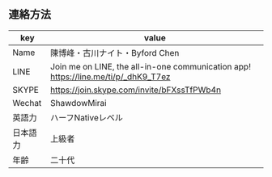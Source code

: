 
## 連絡方法

|key|value|
|----|----|
|Name|陳博峰・古川ナイト・Byford Chen|
|LINE|Join me on LINE, the all-in-one communication app!　https://line.me/ti/p/_dhK9_T7ez|
|SKYPE|https://join.skype.com/invite/bFXssTfPWb4n|
|Wechat|ShawdowMirai|
|英語力|ハーフNativeレベル|
|日本語力|上級者|
|年齢|二十代|
